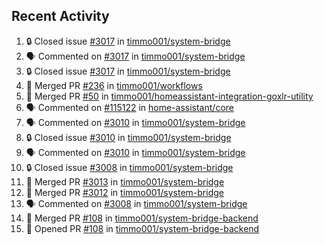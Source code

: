 ## Recent Activity

<!--START_SECTION:activity-->
1. 🔒 Closed issue [#3017](https://github.com/timmo001/system-bridge/issues/3017) in [timmo001/system-bridge](https://github.com/timmo001/system-bridge)
2. 🗣 Commented on [#3017](https://github.com/timmo001/system-bridge/issues/3017) in [timmo001/system-bridge](https://github.com/timmo001/system-bridge)
3. 🔒 Closed issue [#3017](https://github.com/timmo001/system-bridge/issues/3017) in [timmo001/system-bridge](https://github.com/timmo001/system-bridge)
4. 🎉 Merged PR [#236](https://github.com/timmo001/workflows/pull/236) in [timmo001/workflows](https://github.com/timmo001/workflows)
5. 🎉 Merged PR [#50](https://github.com/timmo001/homeassistant-integration-goxlr-utility/pull/50) in [timmo001/homeassistant-integration-goxlr-utility](https://github.com/timmo001/homeassistant-integration-goxlr-utility)
6. 🗣 Commented on [#115122](https://github.com/home-assistant/core/issues/115122) in [home-assistant/core](https://github.com/home-assistant/core)
7. 🗣 Commented on [#3010](https://github.com/timmo001/system-bridge/issues/3010) in [timmo001/system-bridge](https://github.com/timmo001/system-bridge)
8. 🔒 Closed issue [#3010](https://github.com/timmo001/system-bridge/issues/3010) in [timmo001/system-bridge](https://github.com/timmo001/system-bridge)
9. 🗣 Commented on [#3010](https://github.com/timmo001/system-bridge/issues/3010) in [timmo001/system-bridge](https://github.com/timmo001/system-bridge)
10. 🔒 Closed issue [#3008](https://github.com/timmo001/system-bridge/issues/3008) in [timmo001/system-bridge](https://github.com/timmo001/system-bridge)
11. 🎉 Merged PR [#3013](https://github.com/timmo001/system-bridge/pull/3013) in [timmo001/system-bridge](https://github.com/timmo001/system-bridge)
12. 🎉 Merged PR [#3012](https://github.com/timmo001/system-bridge/pull/3012) in [timmo001/system-bridge](https://github.com/timmo001/system-bridge)
13. 🗣 Commented on [#3008](https://github.com/timmo001/system-bridge/issues/3008) in [timmo001/system-bridge](https://github.com/timmo001/system-bridge)
14. 🎉 Merged PR [#108](https://github.com/timmo001/system-bridge-backend/pull/108) in [timmo001/system-bridge-backend](https://github.com/timmo001/system-bridge-backend)
15. 💪 Opened PR [#108](https://github.com/timmo001/system-bridge-backend/pull/108) in [timmo001/system-bridge-backend](https://github.com/timmo001/system-bridge-backend)
<!--END_SECTION:activity-->
